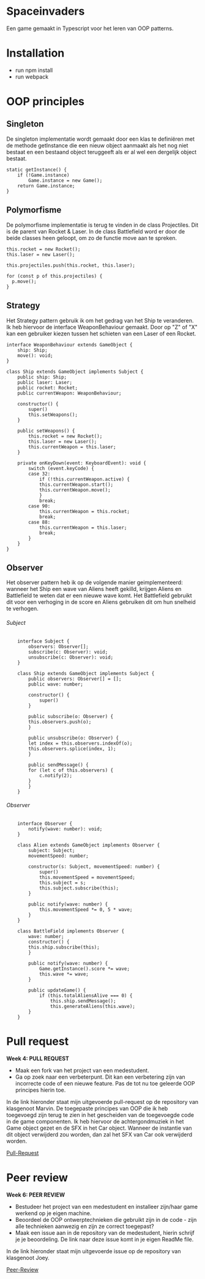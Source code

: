 # Spaceinvaders

Een game gemaakt in Typescript voor het leren van OOP patterns.

# Installation

- run npm install
- run webpack

# OOP principles

## Singleton

De singleton implementatie wordt gemaakt door een klas te definiëren met de methode getInstance die een nieuw object aanmaakt als het nog niet bestaat en een bestaand object teruggeeft als er al wel een dergelijk object bestaat.

    static getInstance() {
        if (!Game.instance)
            Game.instance = new Game();
        return Game.instance;
    }

## Polymorfisme

De polymorfisme implementatie is terug te vinden in de class Projectiles. Dit is de parent van Rocket & Laser. In de class Battlefield word er door de beide classes heen geloopt, om zo de functie move aan te spreken.

    this.rocket = new Rocket();
    this.laser = new Laser();

    this.projectiles.push(this.rocket, this.laser);

    for (const p of this.projectiles) {
      p.move();
    }

## Strategy

Het Strategy pattern gebruik ik om het gedrag van het Ship te veranderen. Ik heb hiervoor de interface WeaponBehaviour gemaakt. Door op "Z" of "X" kan een gebruiker kiezen tussen het schieten van een Laser of een Rocket.

    interface WeaponBehaviour extends GameObject {
        ship: Ship;
        move(): void;
    }

    class Ship extends GameObject implements Subject {
        public ship: Ship;
        public laser: Laser;
        public rocket: Rocket;
        public currentWeapon: WeaponBehaviour;

        constructor() {
            super()
            this.setWeapons();
        }

        public setWeapons() {
            this.rocket = new Rocket();
            this.laser = new Laser();
            this.currentWeapon = this.laser;
        }

        private onKeyDown(event: KeyboardEvent): void {
            switch (event.keyCode) {
            case 32:
                if (!this.currentWeapon.active) {
                this.currentWeapon.start();
                this.currentWeapon.move();
                }
                break;
            case 90:
                this.currentWeapon = this.rocket;
                break;
            case 88:
                this.currentWeapon = this.laser;
                break;
            }
        }
    }



## Observer

Het observer pattern heb ik op de volgende manier geimplementeerd: wanneer het Ship een wave van Aliens heeft gekilld, krijgen Aliens en Battlefield te weten dat er een nieuwe wave komt. Het Battlefield gebruikt dit voor een verhoging in de score en Aliens gebruiken dit om hun snelheid te verhogen.

###### Subject

        interface Subject {
            observers: Observer[];
            subscribe(c: Observer): void;
            unsubscribe(c: Observer): void;
        }

        class Ship extends GameObject implements Subject {
            public observers: Observer[] = [];
            public wave: number;

            constructor() {
                super()
            }

            public subscribe(o: Observer) {
            this.observers.push(o);
            }

            public unsubscribe(o: Observer) {
            let index = this.observers.indexOf(o);
            this.observers.splice(index, 1);
            }

            public sendMessage() {
            for (let c of this.observers) {
                c.notify(2);
            }
            }
        }  

###### Observer

        interface Observer {
            notify(wave: number): void;
        }

        class Alien extends GameObject implements Observer {
            subject: Subject;
            movementSpeed: number;

            constructor(s: Subject, movementSpeed: number) {
                super()
                this.movementSpeed = movementSpeed;
                this.subject = s;
                this.subject.subscribe(this);
            }

            public notify(wave: number) {
                this.movementSpeed *= 0, 5 * wave;
            }
        }

        class BattleField implements Observer {
            wave: number;
            constructor() {
            this.ship.subscribe(this);
            }

            public notify(wave: number) {
                Game.getInstance().score *= wave;
                this.wave *= wave;
            }

            public updateGame() {
                if (this.totalAliensAlive === 0) {
                    this.ship.sendMessage();
                    this.generateAliens(this.wave);
            }
        }

# Pull request

**Week 4: PULL REQUEST**

- Maak een fork van het project van een medestudent.
- Ga op zoek naar een verbeterpunt. Dit kan een verbetering zijn van
  incorrecte code of een nieuwe feature. Pas de tot nu toe geleerde OOP
  principes hierin toe.

In de link hieronder staat mijn uitgevoerde pull-request op de repository van klasgenoot Marvin. De toegepaste principes van OOP die ik heb toegevoegd zijn terug te zien in het gescheiden van de toegevoegde code in de game componenten. Ik heb hiervoor de achtergondmuziek in het Game object gezet en de SFX in het Car object. Wanneer de instantie van dit object verwijderd zou worden, dan zal het SFX van Car ook verwijderd worden.

[Pull-Request](https://github.com/dafkas/typescript-game/pull/2)

# Peer review

**Week 6: PEER REVIEW**

- Bestudeer het project van een medestudent en installeer zijn/haar game
  werkend op je eigen machine.
- Beoordeel de OOP ontwerptechnieken die gebruikt zijn in de code - zijn
  alle technieken aanwezig en zijn ze correct toegepast?
- Maak een issue aan in de repository van de medestudent, hierin schrijf je
  je beoordeling. De link naar deze issue komt in je eigen ReadMe file.

In de link hieronder staat mijn uitgevoerde issue op de repository van klasgenoot Joey.

[Peer-Review](https://github.com/joey-school/Neverest/issues/1)
